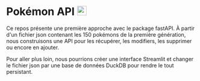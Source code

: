 # Pokémon API <img src="https://github.com/user-attachments/assets/1bd90fac-23c7-4ed0-ac83-b1529bd4949d" alt="pokeball" width="25" />



Ce repos présente une première approche avec le package fastAPI.
À partir d'un fichier json contenant les 150 pokémons de la première génération, nous construisons une API pour les récupérer, les modifiers, les supprimer ou encore en ajouter.

Pour aller plus loin, nous pourrions créer une interface Streamlit et changer le fichier json par une base de données DuckDB pour rendre le tout persistant.
